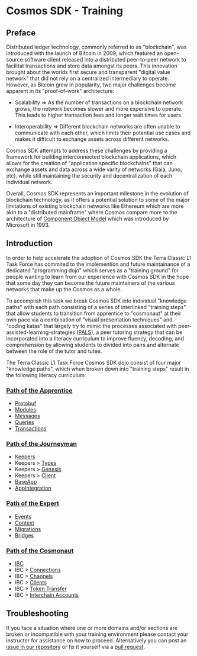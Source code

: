 # Cosmos SDK - Training
## Preface
Distributed ledger technology, commonly referred to as "blockchain", was introduced with the launch of Bitcoin in 2009, which featured an open-source software client released into a distributed peer-to-peer network to facilitat transactions and store data amongst its peers. This innovation brought about the worlds first secure and transparent "digital value network" that did not rely on a centralized intermediary to operate. However, as Bitcoin grew in popularity, two major challenges become apparent in its "proof-of-work" architecture:

- Scalability => As the number of transactions on a blockchain network grows, the network becomes slower and more expensive to operate. This leads to higher transaction fees and longer wait times for users.

- Interoperability => Different blockchain networks are often unable to communicate with each other, which limits their potential use cases and makes it difficult to exchange assets across different networks.

Cosmos SDK attempts to address these challenges by providing a framework for building interconnected blockchain applications, which allows for the creation of "application specific blockchains" that can exchange assets and data across a wide varity of networks (Gaia, Juno, etc), while still maintaining the security and decentralization of each individual network.

Overall, Cosmos SDK represents an important milestone in the evolution of blockchain technology, as it offers a potential solution to some of the major limitations of existing blockchain networks like Ethereum which are more akin to a "distributed mainframe" where Cosmos compare more to the architecture of [Component Object Model](https://en.wikipedia.org/wiki/Component_Object_Model) which was introduced by Microsoft in 1993.

## Introduction
In order to help accelerate the adoption of Cosmos SDK the Terra Classic L1 Task Force has commited to the implemention and future maintainance of a dedicated "programming dojo" which serves as a "training ground" for people wanting to learn from our experience with Cosmos SDK in the hope that some day they can become the future maintainers of the various networks that make up the Cosmos as a whole.

To accomplish this task we break Cosmos SDK into individual "knowledge paths" with each path consisting of a series of interlinked "training steps" that allow students to transition from apprentice to "cosmonaut" at their own pace via a combination of "visual presentation techniques" and "coding katas" that largely try to mimic the processes associated with peer-assisted-learning-strategies ([PALS](https://ies.ed.gov/ncee/wwc/docs/interventionReports/wwc_pals_013112.pdf)), a peer tutoring strategy that can be incorporated into a literacy curriculum to improve fluency, decoding, and comprehension by allowing students to divided into pairs and alternate between the role of the tutor and tutee.

The Terra Classic L1 Task Force Cosmos SDK dojo consist of four major "knowledge paths", which when broken down into "training steps" result in the following literacy curriculum:

### [Path of the Apprentice](https://github.com/classic-terra/dojo/workshops/cosmos-sdk/apprentice)
- [Protobuf](https://github.com/classic-terra/dojo/workshops/cosmos-sdk/apprentice/katas/1/kata/README.MD)
- [Modules](https://github.com/classic-terra/dojo/workshops/cosmos-sdk/apprentice/katas/2/kata/README.MD)
- [Messages](https://github.com/classic-terra/dojo/workshops/cosmos-sdk/apprentice/katas/3/kata/README.MD)
- [Queries](https://github.com/classic-terra/dojo/workshops/cosmos-sdk/apprentice/katas/4/kata/README.MD)
- [Transactions](https://github.com/classic-terra/dojo/workshops/cosmos-sdk/apprentice/katas/5/kata/README.MD)

### [Path of the Journeyman](https://github.com/classic-terra/dojo/workshops/cosmos-sdk/journeyman)
- [Keepers](https://github.com/classic-terra/dojo/workshops/cosmos-sdk/journeyman/katas/1/kata/README.MD)
- Keepers > [Types](https://github.com/classic-terra/dojo/workshops/cosmos-sdk/journeyman/katas/2/kata/README.MD)
- Keepers > [Genesis](https://github.com/classic-terra/dojo/workshops/cosmos-sdk/journeyman/katas/3/kata/README.MD)
- Keepers > [Client](https://github.com/classic-terra/dojo/workshops/cosmos-sdk/journeyman/katas/4/kata/README.MD)
- [BaseApp](https://github.com/classic-terra/dojo/workshops/cosmos-sdk/journeyman/katas/1)
- [AppIntegration](https://github.com/classic-terra/dojo/workshops/cosmos-sdk/journeyman/katas/5/kata/README.MD)

### [Path of the Expert](https://github.com/classic-terra/dojo/workshops/cosmos-sdk/expert)
- [Events](https://github.com/classic-terra/dojo/workshops/cosmos-sdk/expert/katas/1/kata/README.MD)
- [Context](https://github.com/classic-terra/dojo/workshops/cosmos-sdk/expert/katas/2/kata/README.MD)
- [Migrations](https://github.com/classic-terra/dojo/workshops/cosmos-sdk/expert/katas/3/kata/README.MD)
- [Bridges](https://github.com/classic-terra/dojo/workshops/cosmos-sdk/expert/katas/4/kata/README.MD)

### [Path of the Cosmonaut](https://github.com/classic-terra/dojo/workshops/cosmos-sdk/cosmonaut)
- [IBC](https://github.com/classic-terra/dojo/workshops/cosmos-sdk/cosmonaut/katas/1/kata/README.MD)
- IBC > [Connections](https://github.com/classic-terra/dojo/workshops/cosmos-sdk/cosmonaut/katas/2/kata/README.MD)
- IBC > [Channels](https://github.com/classic-terra/dojo/workshops/cosmos-sdk/cosmonaut/katas/3/kata/README.MD)
- IBC > [Clients](https://github.com/classic-terra/dojo/workshops/cosmos-sdk/cosmonaut/katas/4/kata/README.MD)
- IBC > [Token Transfer](https://github.com/classic-terra/dojo/workshops/cosmos-sdk/cosmonaut/katas/5/kata/README.MD)
- IBC > [Interchain Accounts](https://github.com/classic-terra/dojo/workshops/cosmos-sdk/cosmonaut/katas/6/kata/README.MD)

## Troubleshooting
If you face a situation where one or more domains and/or sections are broken or incompatible with your training environment please contact your instructor for assistance on how to proceed. Alternatively you can post an [issue in our repository](https://github.com/classic-terra/dojo/issues) or fix it yourself via a [pull request](https://github.com/classic-terra/dojo/pulls).
